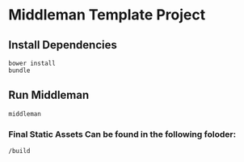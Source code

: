 # Middleman Template Project

## Install Dependencies

```
bower install
bundle
```

## Run Middleman

```
middleman
```

### Final Static Assets Can be found in the following foloder:

```
/build
```

